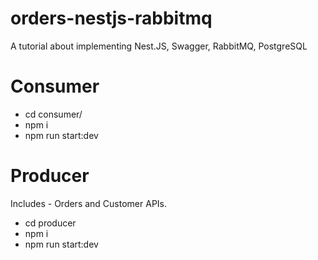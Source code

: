 # orders-nestjs-rabbitmq

A tutorial about implementing Nest.JS, Swagger, RabbitMQ, PostgreSQL

# Consumer

 - cd consumer/
 -  npm i
 -  npm run start:dev

# Producer

Includes - Orders and Customer APIs.

- cd producer
- npm i
- npm run start:dev
